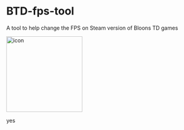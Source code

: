 # BTD-fps-tool
A tool to help change the FPS on Steam version of Bloons TD games

<img src="https://user-images.githubusercontent.com/33218378/130374407-22f78c55-f233-4991-9eb6-82fe84cc245e.png" alt="icon" width="200"/>

yes
